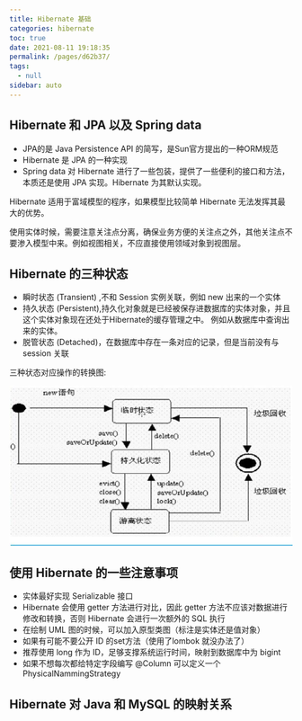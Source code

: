 ```yaml
---
title: Hibernate 基础
categories: hibernate
toc: true
date: 2021-08-11 19:18:35
permalink: /pages/d62b37/
tags: 
  - null
sidebar: auto
---
```


## Hibernate 和 JPA 以及 Spring data 

- JPA的是 Java Persistence API 的简写，是Sun官方提出的一种ORM规范
- Hibernate 是 JPA 的一种实现
- Spring data 对 Hibernate 进行了一些包装，提供了一些便利的接口和方法，本质还是使用 JPA 实现。Hibernate 为其默认实现。

Hibernate  适用于富域模型的程序，如果模型比较简单 Hibernate 无法发挥其最大的优势。

使用实体时候，需要注意关注点分离，确保业务方便的关注点之外，其他关注点不要渗入模型中来。例如视图相关，不应直接使用领域对象到视图层。

## Hibernate 的三种状态

- 瞬时状态 (Transient) ,不和 Session 实例关联，例如 new 出来的一个实体
- 持久状态 (Persistent),持久化对象就是已经被保存进数据库的实体对象，并且这个实体对象现在还处于Hibernate的缓存管理之中。 例如从数据库中查询出来的实体。
- 脱管状态 (Detached)，在数据库中存在一条对应的记录，但是当前没有与 session 关联

三种状态对应操作的转换图:

![](./hibernate-basic/status.jpg)


## 使用 Hibernate 的一些注意事项

- 实体最好实现 Serializable 接口
- Hibernate 会使用 getter 方法进行对比，因此 getter 方法不应该对数据进行修改和转换，否则 Hibernate 会进行一次额外的 SQL 执行
- 在绘制 UML 图的时候，可以加入原型类图（标注是实体还是值对象）
- 如果有可能不要公开 ID 的set方法（使用了lombok 就没办法了）
- 推荐使用 long 作为 ID，足够支撑系统运行时间，映射到数据库中为 bigint
- 如果不想每次都给特定字段编写 @Column 可以定义一个 PhysicalNammingStrategy

## Hibernate 对 Java 和 MySQL 的映射关系

